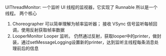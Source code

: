 UIThreadMonitor: 一个监听 UI 线程的监视器，它实现了 Runnable 所以是一个线程。
两个核心

1. Choreographer 可以简单理解为帧率监听器；
接收 VSync 信号监听每帧回调，使用反射获取帧率数据
2. LooperMonitor Looper 监听。
仍然通过反射，获取looper中的printer，做封装，通过setMessageLogging设置新的printer，达到监听主线程每条消息处理前后的信息